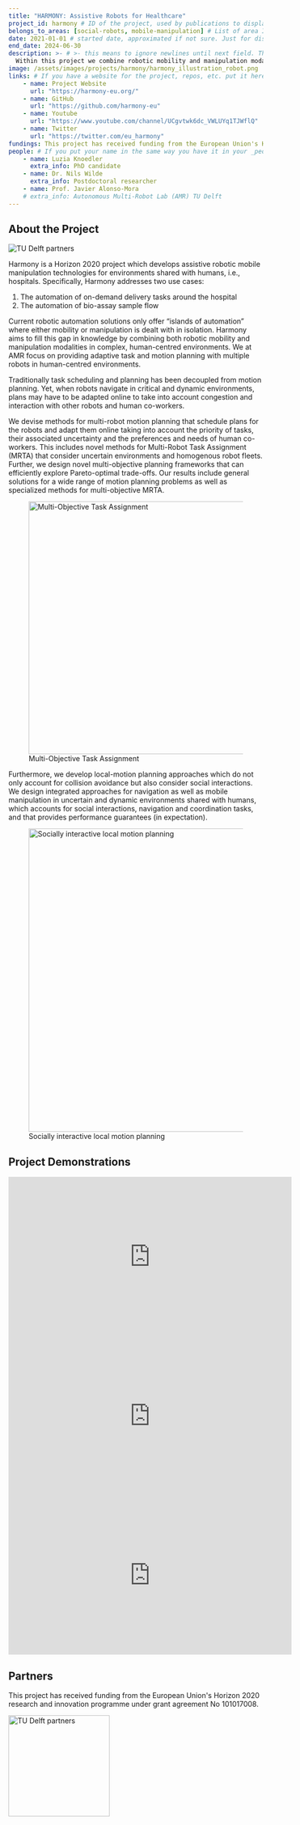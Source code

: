 ```yaml
---
title: "HARMONY: Assistive Robots for Healthcare"
project_id: harmony # ID of the project, used by publications to display in this project.
belongs_to_areas: [social-robots, mobile-manipulation] # List of area IDs, separated by commas.
date: 2021-01-01 # started date, approximated if not sure. Just for display purposes and ordering
end_date: 2024-06-30
description: >- # >- this means to ignore newlines until next field. This is the short project description, displayed in the project's card"
  Within this project we combine robotic mobility and manipulation modalities in complex, human-centred environments.
image: /assets/images/projects/harmony/harmony_illustration_robot.png
links: # If you have a website for the project, repos, etc. put it here.
    - name: Project Website
      url: "https://harmony-eu.org/"
    - name: GitHub
      url: "https://github.com/harmony-eu"
    - name: Youtube
      url: "https://www.youtube.com/channel/UCgvtwk6dc_VWLUYq1TJWflQ"
    - name: Twitter
      url: "https://twitter.com/eu_harmony"
fundings: This project has received funding from the European Union's Horizon 2020 research and innovation programme under grant agreement No 101017008. 
people: # If you put your name in the same way you have it in your _people entry, your preferred link will be added. extra_info is optional.
    - name: Luzia Knoedler 
      extra_info: PhD candidate
    - name: Dr. Nils Wilde 
      extra_info: Postdoctoral researcher
    - name: Prof. Javier Alonso-Mora
    # extra_info: Autonomous Multi-Robot Lab (AMR) TU Delft
---
```

<!-- Here you put the main body of the page, in markdown. You can also mix in html, or change this .md to .html -->
<!-- The fields of People, Funding, Links and Publications will be generated automatically -->

## About the Project

<div class="d-flex justify-content-start mb-2">
  <img class="img-fluid" style="max-height: 2cm;" src="{% include fix_link.html link='/assets/images/projects/harmony/harmony_logo.png' %}" alt="TU Delft partners">
</div>

Harmony is a Horizon 2020 project which develops assistive robotic mobile manipulation technologies for environments shared with humans, i.e., hospitals. Specifically, Harmony addresses two use cases:


1. The automation of on-demand delivery tasks around the hospital
2. The automation of bio-assay sample flow
   
Current robotic automation solutions only offer “islands of automation” where either mobility or manipulation is dealt with in isolation. Harmony aims to fill this gap in knowledge by combining both robotic mobility and manipulation modalities in complex, human-centred environments. We at AMR focus on providing adaptive task and motion planning with multiple robots in human-centred environments.

Traditionally task scheduling and planning has been decoupled from motion planning. Yet, when robots navigate in critical and dynamic environments, plans may have to be adapted online to take into account congestion and interaction with other robots and human co-workers. 

We devise methods for multi-robot motion planning that schedule plans for the robots and adapt them online taking into account the priority of tasks, their associated uncertainty and the preferences and needs of human co-workers. This includes novel methods for Multi-Robot Task Assignment (MRTA) that consider uncertain environments and homogenous robot fleets. Further, we design novel multi-objective planning frameworks that can efficiently explore Pareto-optimal trade-offs. Our results include general solutions for a wide range of motion planning problems as well as specialized methods for multi-objective MRTA.

<div class="image-div mb-3 d-flex justify-content-center">
    <figure class="figure">
        <img src="{% include fix_link.html link='/assets/images/projects/harmony/multi_objective_MRTA.png' %}" alt="Multi-Objective Task Assignment" class="figure-img img-fluid" width="500">
        <figcaption class="figure-caption text-center">Multi-Objective Task Assignment</figcaption>
    </figure>
</div>

Furthermore, we develop local-motion planning approaches which do not only account for collision avoidance but also consider social interactions. We design integrated approaches for navigation as well as mobile manipulation in uncertain and dynamic environments shared with humans, which accounts for social interactions, navigation and coordination tasks, and that provides performance guarantees (in expectation).

<div class="image-div mb-3 d-flex justify-content-center">
    <figure class="figure">
        <img src="{% include fix_link.html link='/assets/images/projects/harmony/local_planner.png' %}" alt="Socially interactive local motion planning" class="figure-img img-fluid" width="600">
        <figcaption class="figure-caption text-center">Socially interactive local motion planning</figcaption>
    </figure>
</div>

## Project Demonstrations

<div class="video-wrapper ratio ratio-16x9"> 
  <iframe width="560" height="315" src="https://www.youtube.com/embed/X8vEKe2i508?si=pCe79i5PdG0gyOMk&mute=1" title="YouTube video player" frameborder="0" allow="accelerometer; autoplay; clipboard-write; encrypted-media; gyroscope; picture-in-picture; web-share" referrerpolicy="strict-origin-when-cross-origin" allowfullscreen></iframe>
</div>
<div class="video-wrapper ratio ratio-16x9"> 
  <iframe width="560" height="315" src="https://www.youtube.com/embed/sZBbWMnwle8?si=ngmtFusLo2cTxrJO&mute=1" title="YouTube video player" frameborder="0" allow="accelerometer; autoplay; clipboard-write; encrypted-media; gyroscope; picture-in-picture; web-share" referrerpolicy="strict-origin-when-cross-origin" allowfullscreen></iframe>
</div>
<div class="video-wrapper ratio ratio-16x9">  
  <iframe width="560" height="315" src="https://www.youtube.com/embed/qsyd7NVgfRI?si=gq0ylGr3xbVtF_tD&mute=1" title="YouTube video player" frameborder="0" allow="accelerometer; autoplay; clipboard-write; encrypted-media; gyroscope; picture-in-picture; web-share" referrerpolicy="strict-origin-when-cross-origin" allowfullscreen></iframe>
</div>


## Partners

This project has received funding from the European Union's Horizon 2020 research and innovation programme under grant agreement No 101017008. 

  <img class="img-fluid" height="200" src="{% include fix_link.html link='/assets/images/projects/harmony/harmony_partners_logos.png' %}" alt="TU Delft partners">




